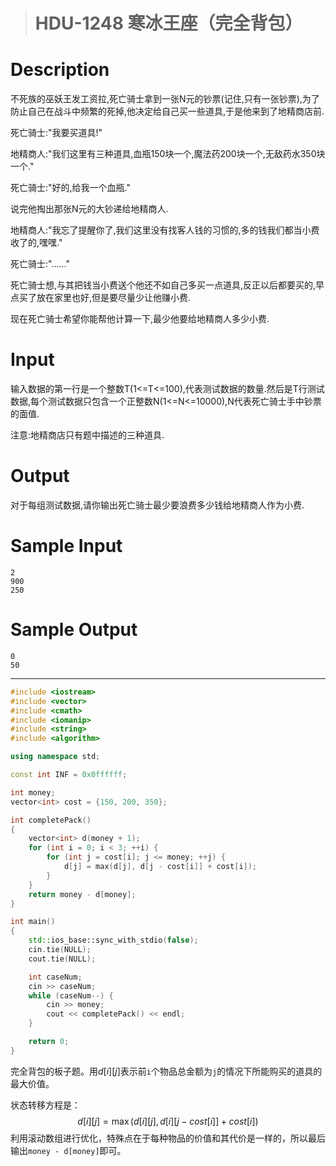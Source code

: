 > # HDU-1248 寒冰王座（完全背包）

# Description

不死族的巫妖王发工资拉,死亡骑士拿到一张N元的钞票(记住,只有一张钞票),为了防止自己在战斗中频繁的死掉,他决定给自己买一些道具,于是他来到了地精商店前.

死亡骑士:"我要买道具!"

地精商人:"我们这里有三种道具,血瓶150块一个,魔法药200块一个,无敌药水350块一个."

死亡骑士:"好的,给我一个血瓶."

说完他掏出那张N元的大钞递给地精商人.

地精商人:"我忘了提醒你了,我们这里没有找客人钱的习惯的,多的钱我们都当小费收了的,嘿嘿."

死亡骑士:"......"

死亡骑士想,与其把钱当小费送个他还不如自己多买一点道具,反正以后都要买的,早点买了放在家里也好,但是要尽量少让他赚小费.

现在死亡骑士希望你能帮他计算一下,最少他要给地精商人多少小费.

# Input

输入数据的第一行是一个整数T(1<=T<=100),代表测试数据的数量.然后是T行测试数据,每个测试数据只包含一个正整数N(1<=N<=10000),N代表死亡骑士手中钞票的面值.

注意:地精商店只有题中描述的三种道具.

# Output

对于每组测试数据,请你输出死亡骑士最少要浪费多少钱给地精商人作为小费.

# Sample Input

```
2
900
250
```

# Sample Output

```
0
50
```

-----

```c++
#include <iostream>
#include <vector>
#include <cmath>
#include <iomanip>
#include <string>
#include <algorithm>

using namespace std;

const int INF = 0x0ffffff;

int money;
vector<int> cost = {150, 200, 350};

int completePack()
{
	vector<int> d(money + 1);
	for (int i = 0; i < 3; ++i) {
		for (int j = cost[i]; j <= money; ++j) {
			d[j] = max(d[j], d[j - cost[i]] + cost[i]);
		}
	}
	return money - d[money];
}

int main()
{
	std::ios_base::sync_with_stdio(false);
	cin.tie(NULL);
	cout.tie(NULL);

	int caseNum;
	cin >> caseNum;
	while (caseNum--) {
		cin >> money;
		cout << completePack() << endl;
	}

    return 0;
}
```

完全背包的板子题。用$d[i][j]$表示前`i`个物品总金额为`j`的情况下所能购买的道具的最大价值。

状态转移方程是：
$$
d[i][j] = \max(d[i][j], d[i][j - cost[i]] + cost[i])
$$
利用滚动数组进行优化，特殊点在于每种物品的价值和其代价是一样的，所以最后输出`money - d[money]`即可。